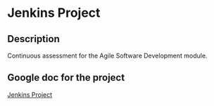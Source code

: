 # Jenkins Project 

## Description
Continuous assessment for the Agile Software Development module.

## Google doc for the project 
[Jenkins Project](https://docs.google.com/document/d/1q0AETSb4gZ8VmFW0jiwxrN5rHaWrpnY3qDOC_5sBSvE/edit?usp=sharing)

